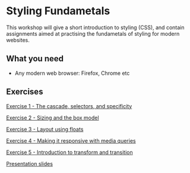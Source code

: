# Styling Fundametals
This workshop will give a short introduction to styling (CSS), and contain assignments aimed at practising the fundametals of styling for modern websites.

## What you need
* Any modern web browser: Firefox, Chrome etc

## Exercises 
[Exercise 1 - The cascade, selectors, and specificity](exercise-1/readme.md)  

[Exercise 2 - Sizing and the box model](exercise-2/readme.md)

[Exercise 3 - Layout using floats](exercise-3/readme.md)

[Exercise 4 - Making it responsive with media queries](exercise-4/readme.md)

[Exercise 5 - Introduction to transform and transition](exercise-5/readme.md)

[Presentation slides](http://tinyurl.com/stylingfundamentalslides)
